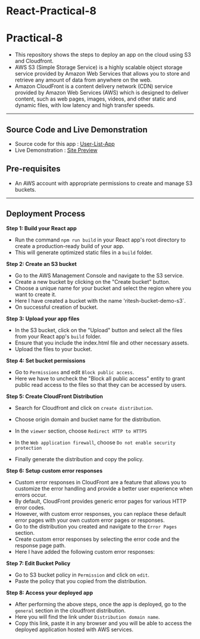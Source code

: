 # React-Practical-8

# Practical-8

- This repository shows the steps to deploy an app on the cloud using S3 and Cloudfront.
- AWS S3 (Simple Storage Service) is a highly scalable object storage service provided by Amazon Web Services that allows you to store and retrieve any amount of data from anywhere on the web.
- Amazon CloudFront is a content delivery network (CDN) service provided by Amazon Web Services (AWS) which is designed to deliver content, such as web pages, images, videos, and other static and dynamic files, with low latency and high transfer speeds.

---

## Source Code and Live Demonstration

- Source code for this app : [User-List-App](https://github.com/Kashyap2701/User-Management-App)
- Live Demonstration : [Site Preview](https://d2byqwgkba9yj6.cloudfront.net/home)

## Pre-requisites

- An AWS account with appropriate permissions to create and manage S3 buckets.

---

## Deployment Process

**Step 1: Build your React app**

- Run the command `npm run build` in your React app's root directory to create a production-ready build of your app.
- This will generate optimized static files in a `build` folder.

**Step 2: Create an S3 bucket**

- Go to the AWS Management Console and navigate to the S3 service.
- Create a new bucket by clicking on the "Create bucket" button.
- Choose a unique name for your bucket and select the region where you want to create it.
- Here I have created a bucket with the name 'ritesh-bucket-demo-s3`.
- On successful creation of bucket.

**Step 3: Upload your app files**

- In the S3 bucket, click on the "Upload" button and select all the files from your React app's `build` folder.
- Ensure that you include the index.html file and other necessary assets.
- Upload the files to your bucket.

**Step 4: Set bucket permissions**

- Go to `Permissions` and edit `Block public access`.
- Here we have to uncheck the "Block all public access" entity to grant public read access to the files so that they can be accessed by users.

**Step 5: Create CloudFront Distribution**

- Search for Cloudfront and click on `create distribution`.
- Choose origin domain and bucket name for the distribution.

- In the `viewer` section, choose `Redirect HTTP to HTTPS`

- In the `Web application firewall`, choose `Do not enable security protection`

- Finally generate the distribution and copy the policy.

**Step 6: Setup custom error responses**

- Custom error responses in CloudFront are a feature that allows you to customize the error handling and provide a better user experience when errors occur.
- By default, CloudFront provides generic error pages for various HTTP error codes.
- However, with custom error responses, you can replace these default error pages with your own custom error pages or responses.
- Go to the distribution you created and navigate to the `Error Pages` section.
- Create custom error responses by selecting the error code and the response page path.
- Here I have added the following custom error responses:

**Step 7: Edit Bucket Policy**

- Go to S3 bucket policy in `Permission` and click on `edit`.
- Paste the policy that you copied from the distribution.

**Step 8: Access your deployed app**

- After performing the above steps, once the app is deployed, go to the `general` section in the cloudfront distribution.
- Here you will find the link under `Distribution domain name`.
- Copy this link, paste it in any browser and you will be able to access the deployed application hosted with AWS services.
